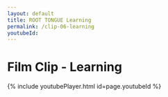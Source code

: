 ```yaml
---
layout: default
title: ROOT TONGUE Learning
permalink: /clip-06-learning
youtubeId:
---
```

# Film Clip - Learning

{% include youtubePlayer.html id=page.youtubeId %}

